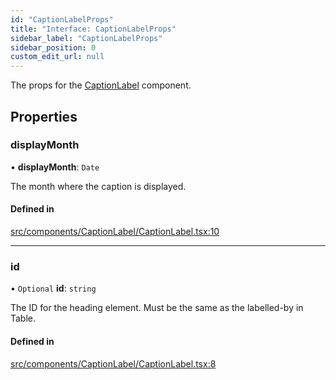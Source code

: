 ```yaml
---
id: "CaptionLabelProps"
title: "Interface: CaptionLabelProps"
sidebar_label: "CaptionLabelProps"
sidebar_position: 0
custom_edit_url: null
---
```


The props for the [CaptionLabel](/api/functions/CaptionLabel.md) component.

## Properties

### displayMonth

• **displayMonth**: `Date`

The month where the caption is displayed.

#### Defined in

[src/components/CaptionLabel/CaptionLabel.tsx:10](https://github.com/gpbl/react-day-picker/blob/433a4d1e8/src/components/CaptionLabel/CaptionLabel.tsx#L10)

___

### id

• `Optional` **id**: `string`

The ID for the heading element. Must be the same as the labelled-by in Table.

#### Defined in

[src/components/CaptionLabel/CaptionLabel.tsx:8](https://github.com/gpbl/react-day-picker/blob/433a4d1e8/src/components/CaptionLabel/CaptionLabel.tsx#L8)
